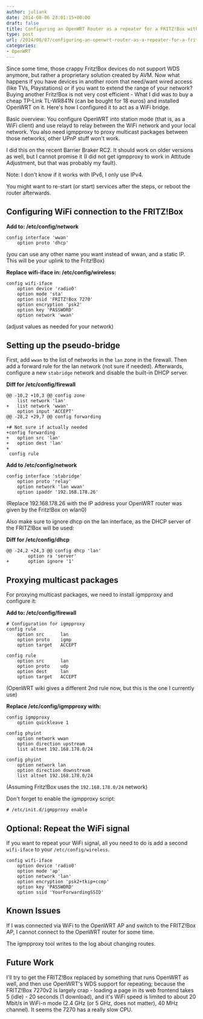 ```yaml
---
author: juliank
date: 2014-08-06 23:01:15+00:00
draft: false
title: Configuring an OpenWRT Router as a repeater for a FRITZ!Box with working Multicast
type: post
url: /2014/08/07/configuring-an-openwrt-router-as-a-repeater-for-a-fritzbox-with-working-multicast/
categories:
- OpenWRT
---
```


Since some time, those crappy Fritz!Box devices do not support WDS anymore, but rather a proprietary solution created by AVM. Now what happens if you have devices in another room that need/want wired access (like TVs, Playstations) or if you want to extend the range of your network? Buying another Fritz!Box is not very cost efficient - What I did was to buy a cheap TP-Link TL-WR841N (can be bought for 18 euros) and installed OpenWRT on it. Here's how I configured it to act as a WiFi bridge.

Basic overview: You configure OpenWRT into station mode (that is, as a WiFi client) and use relayd to relay between the WiFi network and your local network. You also need igmpproxy to proxy multicast packages between those networks, other UPnP stuff won't work.

I did this on the recent Barrier Braker RC2. It should work on older versions as well, but I cannot promise it (I did not get igmpproxy to work in Attitude Adjustment, but that was probably my fault).

Note: I don't know if it works with IPv6, I only use IPv4.

You might want to re-start (or start) services after the steps, or reboot the router afterwards.




## Configuring WiFi connection to the FRITZ!Box



**Add to: /etc/config/network**

    
    
    config interface 'wwan'
    	option proto 'dhcp'
    

  


(you can use any other name you want instead of wwan, and a static IP. This will be your uplink to the Fritz!Box)

**Replace wifi-iface in: /etc/config/wireless:**

    
    
    config wifi-iface
    	option device 'radio0'
    	option mode 'sta'
    	option ssid 'FRITZ!Box 7270'
    	option encryption 'psk2'
    	option key 'PASSWORD'
    	option network 'wwan'
    

  


(adjust values as needed for your network)





## Setting up the pseudo-bridge



First, add `wwan` to the list of networks in the `lan` zone in the firewall. Then add a forward rule for the lan network (not sure if needed). Afterwards, configure a new `stabridge` network and disable the built-in DHCP server.

**Diff for /etc/config/firewall**

    
    
    @@ -10,2 +10,3 @@ config zone
     	list network 'lan'
    +	list network 'wwan'
     	option input 'ACCEPT'
    @@ -28,2 +29,7 @@ config forwarding
     
    +# Not sure if actually needed
    +config forwarding
    +	option src 'lan'
    +	option dest 'lan'
    +
     config rule
    

  


**Add to /etc/config/network**

    
    
    config interface 'stabridge'
    	option proto 'relay'
    	option network 'lan wwan'
    	option ipaddr '192.168.178.26'
    

  


(Replace 192.168.178.26 with the IP address your OpenWRT router was given by the Fritz!Box on wlan0)


Also make sure to ignore dhcp on the lan interface, as the DHCP server of the FRITZ!Box will be used:

**Diff for /etc/config/dhcp**

    
    
    @@ -24,2 +24,3 @@ config dhcp 'lan'
            option ra 'server'
    +       option ignore '1'
    

  





## Proxying multicast packages



For proxying multicast packages, we need to install igmpproxy and configure it:

**Add to: /etc/config/firewall**

    
    
    # Configuration for igmpproxy
    config rule
    	option src      lan
    	option proto    igmp
    	option target   ACCEPT
    
    config rule
    	option src      lan
    	option proto    udp
    	option dest     lan
    	option target   ACCEPT
    

  


(OpenWRT wiki gives a different 2nd rule now, but this is the one I currently use)

**Replace /etc/config/igmpproxy with:**

    
    
    config igmpproxy
    	option quickleave 1
    
    config phyint
    	option network wwan
    	option direction upstream
    	list altnet 192.168.178.0/24
    
    config phyint
    	option network lan
    	option direction downstream
    	list altnet 192.168.178.0/24
    

  


(Assuming Fritz!Box uses the `192.168.178.0/24` network)

Don't forget to enable the igmpproxy script:

    
    # /etc/init.d/igmpproxy enable

  




## Optional: Repeat the WiFi signal



If you want to repeat your WiFi signal, all you need to do is add a second `wifi-iface` to your `/etc/config/wireless`.


    
    
    config wifi-iface
    	option device 'radio0'
    	option mode 'ap'
    	option network 'lan'
    	option encryption 'psk2+tkip+ccmp'
    	option key 'PASSWORD'
    	option ssid 'YourForwardingSSID'
    

  





## Known Issues


If I was connected via WiFi to the OpenWRT AP and switch to the FRITZ!Box AP, I cannot connect to the OpenWRT router for some time.

The igmpproxy tool writes to the log about changing routes.



## Future Work


I'll try to get the FRITZ!Box replaced by something that runs OpenWRT as well, and then use OpenWRT's WDS support for repeating; because the FRITZ!Box 7270v2 is largely crap - loading a page in its web frontend takes 5 (idle) - 20 seconds (1 download), and it's WiFi speed is limited to about 20 Mbit/s in WiFi-n mode (2.4 GHz (or 5 GHz, does not matter), 40 MHz channel). It seems the 7270 has a really slow CPU.
